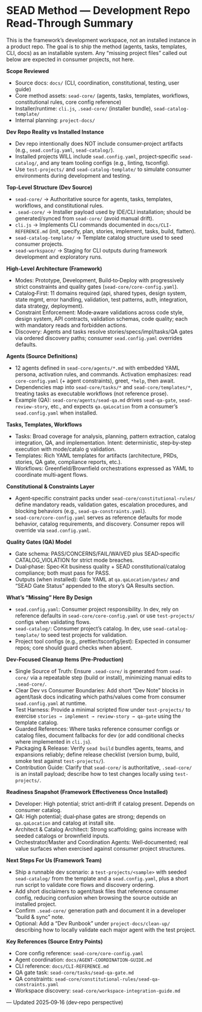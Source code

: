 # SEAD Method — Development Repo Read‑Through Summary

This is the framework’s development workspace, not an installed instance in a product repo. The goal is to ship the method (agents, tasks, templates, CLI, docs) as an installable system. Any “missing project files” called out below are expected in consumer projects, not here.

**Scope Reviewed**
- Source docs: `docs/` (CLI, coordination, constitutional, testing, user guide)
- Core method assets: `sead-core/` (agents, tasks, templates, workflows, constitutional rules, core config reference)
- Installer/runtime: `cli.js`, `.sead-core/` (installer bundle), `sead-catalog-template/`
- Internal planning: `project-docs/`

**Dev Repo Reality vs Installed Instance**
- Dev repo intentionally does NOT include consumer‑project artifacts (e.g., `sead.config.yaml`, `sead-catalog/`).
- Installed projects WILL include `sead.config.yaml`, project‑specific `sead-catalog/`, and any team tooling configs (e.g., linting, tsconfig).
- Use `test-projects/` and `sead-catalog-template/` to simulate consumer environments during development and testing.

**Top‑Level Structure (Dev Source)**
- `sead-core/` → Authoritative source for agents, tasks, templates, workflows, and constitutional rules.
- `.sead-core/` → Installer payload used by IDE/CLI installation; should be generated/synced from `sead-core/` (avoid manual drift).
- `cli.js` → Implements CLI commands documented in `docs/CLI-REFERENCE.md` (init, specify, plan, stories, implement, tasks, build, flatten).
- `sead-catalog-template/` → Template catalog structure used to seed consumer projects.
- `sead-workspace/` → Staging for CLI outputs during framework development and exploratory runs.

**High‑Level Architecture (Framework)**
- Modes: Prototype, Development, Build‑to‑Deploy with progressively strict constraints and quality gates (`sead-core/core-config.yaml`).
- Catalog‑First: 11 domains required (api, shared types, design system, state mgmt, error handling, validation, test patterns, auth, integration, data strategy, deployment).
- Constraint Enforcement: Mode‑aware validations across code style, design system, API contracts, validation schemas, code quality; each with mandatory reads and forbidden actions.
- Discovery: Agents and tasks resolve stories/specs/impl/tasks/QA gates via ordered discovery paths; consumer `sead.config.yaml` overrides defaults.

**Agents (Source Definitions)**
- 12 agents defined in `sead-core/agents/*.md` with embedded YAML persona, activation rules, and commands. Activation emphasizes: read `core-config.yaml` (+ agent constraints), greet, `*help`, then await.
- Dependencies map into `sead-core/tasks/*` and `sead-core/templates/*`, treating tasks as executable workflows (not reference prose).
- Example (QA): `sead-core/agents/sead-qa.md` drives `sead-qa-gate`, `sead-review-story`, etc., and expects `qa.qaLocation` from a consumer’s `sead.config.yaml` when installed.

**Tasks, Templates, Workflows**
- Tasks: Broad coverage for analysis, planning, pattern extraction, catalog integration, QA, and implementation. Intent: deterministic, step‑by‑step execution with mode/catalo g validation.
- Templates: Rich YAML templates for artifacts (architecture, PRDs, stories, QA gate, compliance reports, etc.).
- Workflows: Greenfield/Brownfield orchestrations expressed as YAML to coordinate multi‑agent flows.

**Constitutional & Constraints Layer**
- Agent‑specific constraint packs under `sead-core/constitutional-rules/` define mandatory reads, validation gates, escalation procedures, and blocking behaviors (e.g., `sead-qa-constraints.yaml`).
- `sead-core/core-config.yaml` serves as reference defaults for mode behavior, catalog requirements, and discovery. Consumer repos will override via `sead.config.yaml`.

**Quality Gates (QA) Model**
- Gate schema: PASS/CONCERNS/FAIL/WAIVED plus SEAD‑specific CATALOG_VIOLATION for strict mode breaches.
- Dual‑phase: Spec‑Kit business quality + SEAD constitutional/catalog compliance; both must pass for PASS.
- Outputs (when installed): Gate YAML at `qa.qaLocation/gates/` and “SEAD Gate Status” appended to the story’s QA Results section.

**What’s “Missing” Here By Design**
- `sead.config.yaml`: Consumer project responsibility. In dev, rely on reference defaults in `sead-core/core-config.yaml` or use `test-projects/` configs when validating flows.
- `sead-catalog/`: Consumer project’s catalog. In dev, use `sead-catalog-template/` to seed test projects for validation.
- Project tool configs (e.g., prettier/tsconfig/jest): Expected in consumer repos; core should guard checks when absent.

**Dev‑Focused Cleanup Items (Pre‑Production)**
- Single Source of Truth: Ensure `.sead-core/` is generated from `sead-core/` via a repeatable step (build or install), minimizing manual edits to `.sead-core/`.
- Clear Dev vs Consumer Boundaries: Add short “Dev Note” blocks in agent/task docs indicating which paths/values come from consumer `sead.config.yaml` at runtime.
- Test Harness: Provide a minimal scripted flow under `test-projects/` to exercise `stories → implement → review-story → qa-gate` using the template catalog.
- Guarded References: Where tasks reference consumer configs or catalog files, document fallbacks for dev (or add conditional checks where implemented in `cli.js`).
- Packaging & Release: Verify `sead build` bundles agents, teams, and expansions reliably; define release checklist (version bump, build, smoke test against `test-projects/`).
- Contribution Guide: Clarify that `sead-core/` is authoritative, `.sead-core/` is an install payload; describe how to test changes locally using `test-projects/`.

**Readiness Snapshot (Framework Effectiveness Once Installed)**
- Developer: High potential; strict anti‑drift if catalog present. Depends on consumer catalog.
- QA: High potential; dual‑phase gates are strong; depends on `qa.qaLocation` and catalog at install site.
- Architect & Catalog Architect: Strong scaffolding; gains increase with seeded catalogs or brownfield inputs.
- Orchestrator/Master and Coordination Agents: Well‑documented; real value surfaces when exercised against consumer project structures.

**Next Steps For Us (Framework Team)**
- Ship a runnable dev scenario: a `test-projects/<sample>` with seeded `sead-catalog/` from the template and a `sead.config.yaml`, plus a short run script to validate core flows and discovery ordering.
- Add short disclaimers to agent/task files that reference consumer config, reducing confusion when browsing the source outside an installed project.
- Confirm `.sead-core/` generation path and document it in a developer “build & sync” note.
- Optional: Add a “Dev Runbook” under `project-docs/clean-up/` describing how to locally validate each major agent with the test project.

**Key References (Source Entry Points)**
- Core config reference: `sead-core/core-config.yaml`
- Agent coordination: `docs/AGENT-COORDINATION-GUIDE.md`
- CLI reference: `docs/CLI-REFERENCE.md`
- QA gate task: `sead-core/tasks/sead-qa-gate.md`
- QA constraints: `sead-core/constitutional-rules/sead-qa-constraints.yaml`
- Workspace discovery: `sead-core/workspace-integration-guide.md`

— Updated 2025‑09‑16 (dev‑repo perspective)
